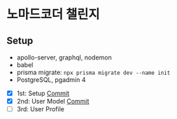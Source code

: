 # 노마드코더 챌린지

## Setup

 - apollo-server, graphql, nodemon
 - babel
 - prisma
    migrate: `npx prisma migrate dev --name init`
 - PostgreSQL, pgadmin 4
 

- [X] 1st: Setup [Commit](https://github.com/shinho601/nomadcoffee-backend/commit/c14ca12887d0a213e61057703ebac8ac2aeb4325)
- [X] 2nd: User Model [Commit](https://github.com/shinho601/nomadcoffee-backend/commit/51789620832560244fe5082cc21e3e3da10a40be)
- [ ] 3rd: User Profile
